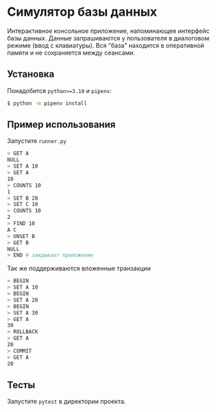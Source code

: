 # Симулятор базы данных

Интерактивное консольное приложение, напоминающее интерфейс базы
данных. Данные запрашиваются у пользователя в диалоговом режиме (ввод
с клавиатуры). Вся "база" находится в оперативной памяти и не
сохраняется между сеансами.

## Установка

Понадобится `python>=3.10` и `pipenv`:

```bash
$ python -m pipenv install
```

## Пример использования

Запустите `runner.py`

```bash
> GET A
NULL
> SET A 10
> GET A
10
> COUNTS 10
1
> SET B 20
> SET C 10
> COUNTS 10
2
> FIND 10
A C
> UNSET B
> GET B
NULL
> END # закрывает приложение
```

Так же поддерживаются вложенные транзакции

```bash
> BEGIN
> SET A 10
> BEGIN
> SET A 20
> BEGIN
> SET A 30
> GET A
30
> ROLLBACK
> GET A
20
> COMMIT
> GET A
20
```

## Тесты

Запустите `pytest` в директории проекта.
